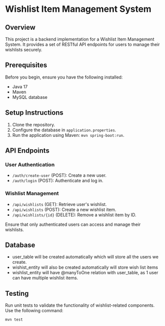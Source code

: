 # Wishlist Item Management System

## Overview

This project is a backend implementation for a Wishlist Item Management System. It provides a set of RESTful API endpoints for users to manage their wishlists securely.

## Prerequisites

Before you begin, ensure you have the following installed:

- Java 17
- Maven
- MySQL database

## Setup Instructions

1. Clone the repository.
2. Configure the database in `application.properties`.
3. Run the application using Maven: `mvn spring-boot:run`.

## API Endpoints

### User Authentication

- `/auth/create-user` (POST): Create a new user.
- `/auth/login` (POST): Authenticate and log in.

### Wishlist Management

- `/api/wishlists` (GET): Retrieve user's wishlist.
- `/api/wishlists` (POST): Create a new wishlist item.
- `/api/wishlists/{id}` (DELETE): Remove a wishlist item by ID.

Ensure that only authenticated users can access and manage their wishlists.

## Database 
 - user_table will be created automatically which will store all the users we create.
 - wishist_entity will also be created automatically will store wish list items
 - wishlist_entity will have @manyToOne relation with user_table, as 1 user can have multiple wishlist items.


## Testing

Run unit tests to validate the functionality of wishlist-related components. Use the following command:

```bash
mvn test

